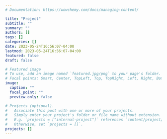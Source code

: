 ```yaml
---
# Documentation: https://wowchemy.com/docs/managing-content/

title: "Project"
subtitle: ""
summary: ""
authors: []
tags: []
categories: []
date: 2023-05-24T16:56:07-04:00
lastmod: 2023-05-24T16:56:07-04:00
featured: false
draft: false

# Featured image
# To use, add an image named `featured.jpg/png` to your page's folder.
# Focal points: Smart, Center, TopLeft, Top, TopRight, Left, Right, BottomLeft, Bottom, BottomRight.
image:
  caption: ""
  focal_point: ""
  preview_only: false

# Projects (optional).
#   Associate this post with one or more of your projects.
#   Simply enter your project's folder or file name without extension.
#   E.g. `projects = ["internal-project"]` references `content/project/deep-learning/index.md`.
#   Otherwise, set `projects = []`.
projects: []
---
```

